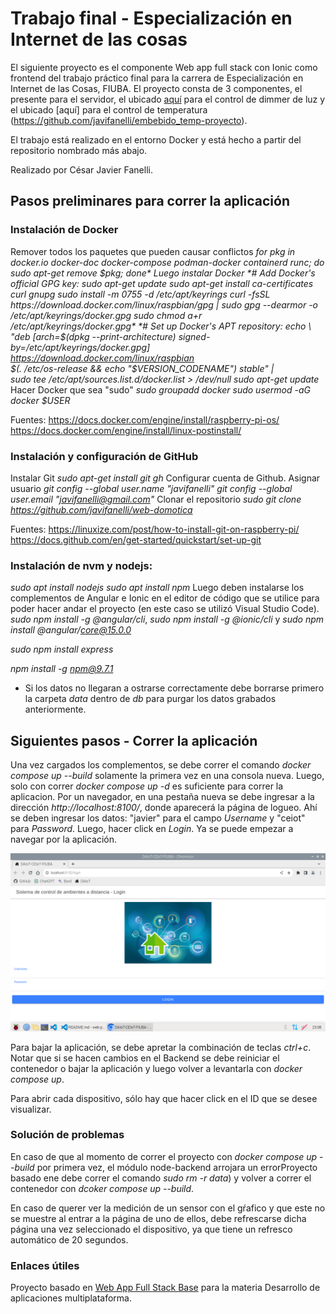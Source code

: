# Trabajo final - Especialización en Internet de las cosas

El siguiente proyecto es el componente Web app full stack con Ionic como frontend del trabajo práctico final para la carrera de Especialización en Internet de las Cosas, FIUBA. El proyecto consta de 3 componentes, el presente para el servidor, el ubicado [aquí](https://github.com/javifanelli/embebido_luz-proyecto) para el control de dimmer de luz y el ubicado [aquí] para el control de temperatura (https://github.com/javifanelli/embebido_temp-proyecto).

El trabajo está realizado en el entorno Docker y está hecho a partir del repositorio nombrado más abajo.

Realizado por César Javier Fanelli.

## Pasos preliminares para correr la aplicación
### Instalación de Docker
Remover todos los paquetes que pueden causar conflictos
*for pkg in docker.io docker-doc docker-compose podman-docker containerd runc; do sudo apt-get remove $pkg; done*
Luego instalar Docker
*# Add Docker's official GPG key:
sudo apt-get update
sudo apt-get install ca-certificates curl gnupg
sudo install -m 0755 -d /etc/apt/keyrings
curl -fsSL https://download.docker.com/linux/raspbian/gpg | sudo gpg --dearmor -o /etc/apt/keyrings/docker.gpg
sudo chmod a+r /etc/apt/keyrings/docker.gpg*
*# Set up Docker's APT repository:
echo \
  "deb [arch=$(dpkg --print-architecture) signed-by=/etc/apt/keyrings/docker.gpg] https://download.docker.com/linux/raspbian \
  $(. /etc/os-release && echo "$VERSION_CODENAME") stable" | \
  sudo tee /etc/apt/sources.list.d/docker.list > /dev/null
sudo apt-get update*
Hacer Docker que sea "sudo"
*sudo groupadd docker
sudo usermod -aG docker $USER*

Fuentes:
https://docs.docker.com/engine/install/raspberry-pi-os/
https://docs.docker.com/engine/install/linux-postinstall/

### Instalación y configuración de GitHub
Instalar Git
*sudo apt-get install git gh*
Configurar cuenta de Github. Asignar usuario
*git config --global user.name "javifanelli"
git config --global user.email "javifanelli@gmail.com"*
Clonar el repositorio
*sudo git clone https://github.com/javifanelli/web-domotica*

Fuentes:
https://linuxize.com/post/how-to-install-git-on-raspberry-pi/
https://docs.github.com/en/get-started/quickstart/set-up-git

### Instalación de nvm y nodejs:
*sudo apt install nodejs
sudo apt install npm*
Luego deben instalarse los complementos de Angular e Ionic en el editor de código que se utilice para poder hacer andar el proyecto (en este caso se utilizó Visual Studio Code). 
*sudo npm install -g @angular/cli*, *sudo npm install -g @ionic/cli* y *sudo npm install @angular/core@15.0.0*

*sudo npm install express*

*npm install -g npm@9.7.1*

- Si los datos no llegaran a ostrarse correctamente debe borrarse primero la carpeta *data* dentro de *db* para purgar los datos grabados anteriormente.

## Siguientes pasos - Correr la aplicación
Una vez cargados los complementos, se debe correr el comando *docker compose up --build* solamente la primera vez en una consola nueva. Luego, solo con correr *docker compose up -d* es suficiente para correr la aplicacion. Por un navegador, en una pestaña nueva se debe ingresar a la dirección *http://localhost:8100/*, donde aparecerá la página de logueo. Ahí se deben ingresar los datos: "javier" para el campo *Username* y "ceiot" para *Password*. Luego, hacer click en *Login*. Ya se puede empezar a navegar por la aplicación.

![Alt text](src/frontend/dam/src/assets/img/login-page.png?raw=true "Página de Login")

Para bajar la aplicación, se debe apretar la combinación de teclas *ctrl+c*. Notar que si se hacen cambios en el Backend se debe reiniciar el contenedor o bajar la aplicación y luego volver a levantarla con *docker compose up*.

Para abrir cada dispositivo, sólo hay que hacer click en el ID que se desee visualizar.

### Solución de problemas
En caso de que al momento de correr el proyecto con *docker compose up --build* por primera vez, el módulo node-backend arrojara un errorProyecto basado ene debe correr el comando *sudo rm -r data*) y volver a correr el contenedor con *dcoker compose up --build*.

En caso de querer ver la medición de un sensor con el gŕafico y que este no se muestre al entrar a la página de uno de ellos, debe refrescarse dicha página una vez seleccionado el dispositivo, ya que tiene un refresco automático de 20 segundos.

### Enlaces útiles
Proyecto basado en [Web App Full Stack Base](https://github.com/PedroRosito/dam-docker) para la materia Desarrollo de aplicaciones multiplataforma.

